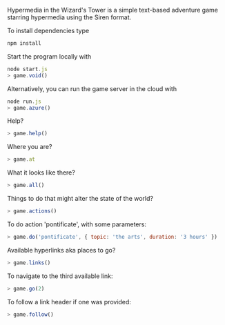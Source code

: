 Hypermedia in the Wizard's Tower is a simple text-based adventure game starring hypermedia using the Siren format.

To install dependencies type 

```javascript
npm install
```

Start the program locally with

```javascript
node start.js
> game.void()
```

Alternatively, you can run the game server in the cloud with

```javascript
node run.js
> game.azure()
```

Help?

```javascript
> game.help()
```

Where you are?

```javascript
> game.at
```

What it looks like there?

```javascript
> game.all()
```

Things to do that might alter the state of the world?

```javascript
> game.actions()
```

To do action 'pontificate', with some parameters:

```javascript
> game.do('pontificate', { topic: 'the arts', duration: '3 hours' })
```

Available hyperlinks aka places to go?

```javascript
> game.links()
```

To navigate to the third available link:

```javascript
> game.go(2)
```

To follow a link header if one was provided:

```javascript
> game.follow()
```
